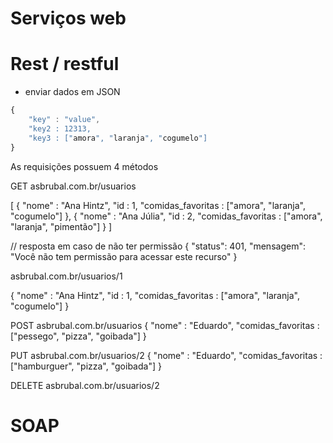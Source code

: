 # Serviços web

# Rest / restful
- enviar dados em JSON

```js
{
    "key" : "value",
    "key2 : 12313,
    "key3 : ["amora", "laranja", "cogumelo"]
}
```

As requisições possuem 4 métodos

GET
asbrubal.com.br/usuarios

[
    {
    "nome" : "Ana Hintz",
    "id : 1,
    "comidas_favoritas : ["amora", "laranja", "cogumelo"]
    },
    {
    "nome" : "Ana Júlia",
    "id : 2,
    "comidas_favoritas : ["amora", "laranja", "pimentão"]
    }
]

// resposta em caso de não ter permissão
{
    "status": 401,
    "mensagem": "Você não tem permissão para acessar este recurso"
}

asbrubal.com.br/usuarios/1

{
    "nome" : "Ana Hintz",
    "id : 1,
    "comidas_favoritas : ["amora", "laranja", "cogumelo"]
}


POST 
asbrubal.com.br/usuarios
{
    "nome" : "Eduardo",
    "comidas_favoritas : ["pessego", "pizza", "goibada"]
}

PUT
asbrubal.com.br/usuarios/2
{
    "nome" : "Eduardo",
    "comidas_favoritas : ["hamburguer", "pizza", "goibada"]
}

DELETE
asbrubal.com.br/usuarios/2


# SOAP